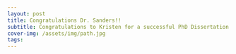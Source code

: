 ```yaml
---
layout: post
title: Congratulations Dr. Sanders!!
subtitle: Congratulations to Kristen for a successful PhD Dissertation Defense!!!
cover-img: /assets/img/path.jpg
tags: 
---
```


